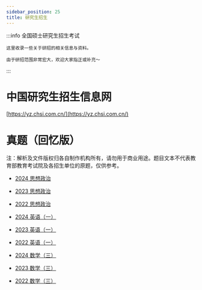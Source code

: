 ```yaml
---
sidebar_position: 25
title: 研究生招生
---
```


:::info 全国硕士研究生招生考试

    这里收录一些关于研招的相关信息与资料。

    由于研招范围非常宏大，欢迎大家指正或补充～

:::

# 中国研究生招生信息网

[https://yz.chsi.com.cn/](https://yz.chsi.com.cn/)

# 真题（回忆版）

注：解析及文件版权归各自制作机构所有，请勿用于商业用途。题目文本不代表教育部教育考试院及各招生单位的原题，仅供参考。

- [2024 思想政治](./assets/2024-101.pdf)
- [2023 思想政治](./assets/2023-101.pdf)
- [2022 思想政治](./assets/2022-101.pdf)

- [2024 英语（一）](./assets/2024-201.pdf)
- [2023 英语（一）](./assets/2023-201.pdf)
- [2022 英语（一）](./assets/2022-201.pdf)

- [2024 数学（三）](./assets/2024-303.pdf)
- [2023 数学（三）](./assets/2023-303.pdf)
- [2022 数学（三）](./assets/2022-303.pdf)
